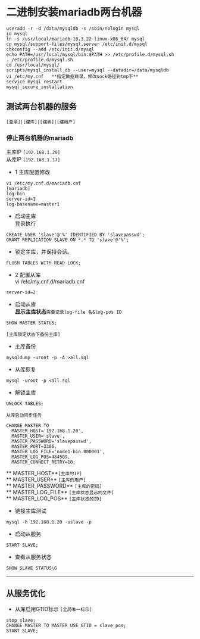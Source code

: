 # 二进制安装mariadb**两台机器**
```
useradd -r -d /data/mysqldb -s /sbin/nologin mysql  
id mysql  
ln -s /usr/local/mariadb-10.3.22-linux-x86_64/ mysql   
cp mysql/support-files/mysql.server /etc/init.d/mysql  
chkconfig --add /etc/init.d/mysql  
echo PATH=/usr/local/mysql/bin:$PATH >> /etc/profile.d/mysql.sh  
. /etc/profile.d/mysql.sh    
cd /usr/local/mysql/  
scripts/mysql_install_db --user=mysql --datadir=/data/mysqldb    
vi /etc/my.cnf   **指定数据目录，修改sock路径到tmp下**  
service mysql restart  
mysql_secure_installation
```  
## 测试两台机器的服务
`[登录]|[建库]|[建表]|[建用户]`
### 停止两台机器的mariadb
主库IP `[192.168.1.20]`  
从库IP `[192.168.1.17]`
* 1 主库配置修改  
```
vi /etc/my.cnf.d/mariadb.cnf  
[mariadb]  
log-bin  
server-id=1   
log-basename=master1  
```
* 启动主库  
登录执行  
```
CREATE USER 'slave'@'%' IDENTIFIED BY 'slavepasswd';
GRANT REPLICATION SLAVE ON *.* TO 'slave'@'%';
```  
* 锁定主库，并保持会话。
```
FLUSH TABLES WITH READ LOCK; 
```

* 2 配置从库  
vi /etc/my.cnf.d/mariadb.cnf 
```  
server-id=2  
``` 
* 启动从库  
**显示主库状态**`需要记录log-file 名&log-pos ID`
```
SHOW MASTER STATUS;
```  
`[主库锁定状态下备份主库]`  
* 主库备份  
```
mysqldump -uroot -p -A >all.sql  
```  
* 从库恢复  
```
mysql -uroot -p <all.sql
```
* 解锁主库  
```  
UNLOCK TABLES;  
```
`从库启动同步任务`
``` 
CHANGE MASTER TO
  MASTER_HOST='192.168.1.20',
  MASTER_USER='slave',
  MASTER_PASSWORD='slavepasswd',
  MASTER_PORT=3306,
  MASTER_LOG_FILE='node1-bin.000001',
  MASTER_LOG_POS=484509,
  MASTER_CONNECT_RETRY=10;
```  
** MASTER_HOST**`[主库的IP]`  
** MASTER_USER** `[主库的用户]`  
** MASTER_PASSWORD** `[主库的密码]`  
** MASTER_LOG_FILE** `[主库状态显示的文件]`    
** MASTER_LOG_POS** `[主库状态的ID]` 
* 链接主库测试  
```
mysql -h 192.168.1.20 -uslave -p
```  
* 启动从服务  
```
START SLAVE;
```  
* 查看从服务状态  
```
SHOW SLAVE STATUS\G
```  
--------------------------
## 从服务优化  
* 从库启用GTID标示  `[全局唯一标示]`
```
stop slave;  
CHANGE MASTER TO MASTER_USE_GTID = slave_pos;                 
START SLAVE;
```  
